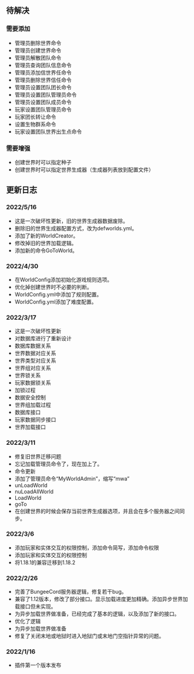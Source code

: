 ## 待解决
### 需要添加
- 管理员删除世界命令
- 管理员创建世界命令
- 管理员解散团队命令
- 管理员查询团队信息命令
- 管理员添加信世界任命令
- 管理员删除世界信任命令
- 管理员设置团队团长命令
- 管理员设置团队管理员命令
- 管理员设置团队成员命令
- 玩家设置团队管理员命令
- 玩家团长转让命令
- 设置生物群系命令
- 玩家设置团队世界出生点命令

### 需要增强
- 创建世界时可以指定种子
- 创建世界时可以指定世界生成器（生成器列表放到配置文件）


## 更新日志
### 2022/5/16
- 这是一次破坏性更新，旧的世界生成器数据废除。
- 删除旧的世界生成器配置方式，改为defworlds.yml。
- 添加了新的WorldCreator。
- 修改掉旧的世界加载逻辑。
- 添加新的命令GoToWorld。
### 2022/4/30 
- 在WorldConfig添加初始化游戏规则选项。
- 优化掉创建世界时不必要的判断。
- WorldConfig.yml中添加了规则配置。
- WorldConfig.yml添加了难度配置。
### 2022/3/17
- 这是一次破坏性更新
- 对数据库进行了重新设计
- 数据库数据关系
- 世界数据对应关系
- 世界类型对应关系
- 世界组对应关系
- 世界锁关系
- 玩家数据锁关系
- 加锁过程
- 数据安全控制
- 世界组加载过程
- 数据库接口
- 玩家数据同步接口
- 世界加载接口
### 2022/3/11
- 修复旧世界迁移问题
- 忘记加载管理员命令了，现在加上了。
- 命令更新
- 添加了管理员命令“MyWorldAdmin”，缩写“mwa”
- unLoadWorld
- nuLoadAllWorld
- LoadWorld
- goTo
- 在创建世界的时候会保存当前世界生成器选项，并且会在多个服务器之间同步。
### 2022/3/6
- 添加玩家和实体交互的权限控制，添加命令简写，添加命令权限
- 添加玩家和实体交互的权限控制
- 将1.18.1的兼容迁移到1.18.2
### 2022/2/26 
- 完善了BungeeCord服务器逻辑，修复若干bug。
- 兼容了1.12版本，修改了部分接口。显示加载进度更加精确。添加异步世界加载接口但未实现。
- 为异步加载世界做准备，已经完成了基本的逻辑，以及添加了新的接口。
- 优化了逻辑
- 为异步加载世界做准备
- 修复了关闭末地或地狱时进入地狱门或末地门空指针异常的问题。
### 2022/1/16
- 插件第一个版本发布









